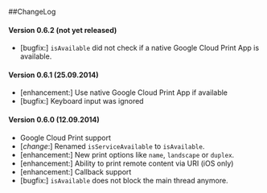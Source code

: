 ##ChangeLog
#### Version 0.6.2 (not yet released)
- [bugfix:] `isAvailable` did not check if a native Google Cloud Print App is available.

#### Version 0.6.1 (25.09.2014)
- [enhancement:] Use native Google Cloud Print App if available
- [bugfix:] Keyboard input was ignored

#### Version 0.6.0 (12.09.2014)
- Google Cloud Print support
- [_change_:] Renamed `isServiceAvailable` to `isAvailable`.
- [enhancement:] New print options like `name`, `landscape` or `duplex`.
- [enhancement:] Ability to print remote content via URI (iOS only)
- [enhancement:] Callback support
- [bugfix:] `isAvailable` does not block the main thread anymore.